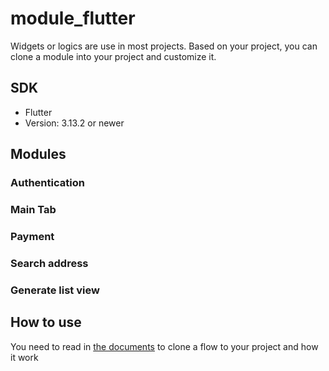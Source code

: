 # module_flutter
Widgets or logics are use in most projects. Based on your project, you can clone a module into your project and customize it.

## SDK
 - Flutter
 - Version: 3.13.2 or newer

## Modules

### Authentication
### Main Tab
### Payment
### Search address
### Generate list view

## How to use
You need to read in [the documents](https://uptex.atlassian.net/wiki/spaces/~61431fa1ea73af006a6a8bd5/pages/9240778/.vscode) to clone a flow to your project and how it work